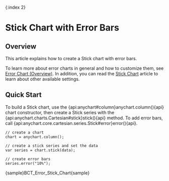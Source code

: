 {:index 2}
# Stick Chart with Error Bars

## Overview

This article explains how to create a Stick chart with error bars.

To learn more about error charts in general and how to customize them, see [Error Chart (Overview)](Overview). In addition, you can read the [Stick Chart](../Stick_Chart) article to learn about other available settings.

## Quick Start

To build a Stick chart, use the {api:anychart#column}anychart.column(){api} chart constructor, then create a Stick series with the {api:anychart.charts.Cartesian#stick}stick(){api} method. To add error bars, call {api:anychart.core.cartesian.series.Stick#error}error(){api}.

```
// create a chart
chart = anychart.column();

// create a stick series and set the data
var series = chart.stick(data);

// create error bars
series.error("10%");
```

{sample}BCT\_Error\_Stick\_Chart{sample}